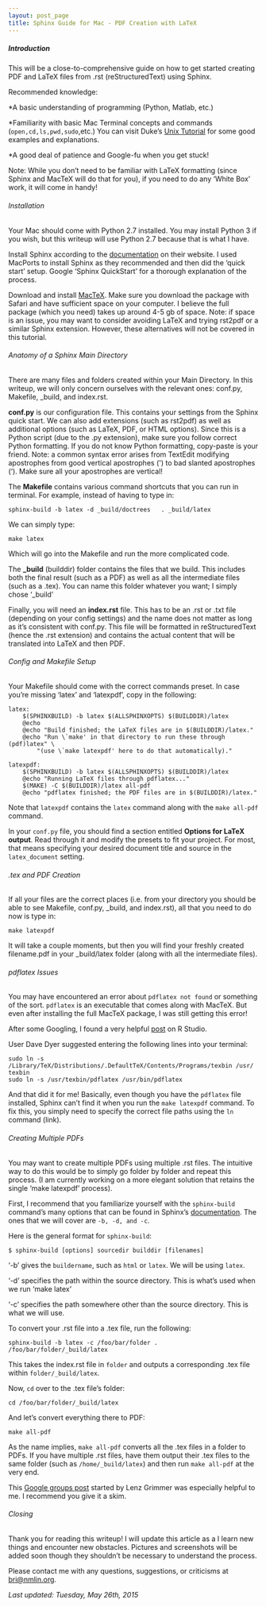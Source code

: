 ```yaml
---
layout: post_page
title: Sphinx Guide for Mac - PDF Creation with LaTeX
---
```


##### Introduction

This will be a close-to-comprehensive guide on how to get started creating PDF and LaTeX files from .rst (reStructuredText) using Sphinx. 

Recommended knowledge:

*A basic understanding of programming (Python, Matlab, etc.)

*Familiarity with basic Mac Terminal concepts and commands (`open,cd,ls,pwd,sudo`,etc.) You can visit Duke’s [Unix Tutorial](http://pundit.pratt.duke.edu/wiki/UNIX_Tutorial) for some good examples and explanations. 

*A good deal of patience and Google-fu when you get stuck!

Note: While you don’t need to be familiar with LaTeX formatting (since Sphinx and MacTeX will do that for you), if you need to do any ‘White Box’ work, it will come in handy!

###### Installation 

Your Mac should come with Python 2.7 installed. You may install Python 3 if you wish, but this writeup will use Python 2.7 because that is what I have.

Install Sphinx according to the [documentation](http://sphinx-doc.org/latest/install.html) on their website. I used MacPorts to install Sphinx as they recommended and then did the ‘quick start’ setup. Google ‘Sphinx QuickStart’ for a thorough explanation of the process.

Download and install [MacTeX](https://tug.org/mactex/). Make sure you download the package with Safari and have sufficient space on your computer. I believe the full package (which you need) takes up around 4-5 gb of space. Note: if space is an issue, you may want to consider avoiding LaTeX and trying rst2pdf or a similar Sphinx extension. However, these alternatives will not be covered in this tutorial.

###### Anatomy of a Sphinx Main Directory

There are many files and folders created within your Main Directory. In this writeup, we will only concern ourselves with the relevant ones: conf.py, Makefile, _build, and index.rst. 

**conf.py** is our configuration file. This contains your settings from the Sphinx quick start. We can also add extensions (such as rst2pdf) as well as additional options (such as LaTeX, PDF, or HTML options). Since this is a Python script (due to the .py extension), make sure you follow correct Python formatting. If you do not know Python formatting, copy-paste is your friend. Note: a common syntax error arises from TextEdit modifying apostrophes from good vertical apostrophes (') to bad slanted apostrophes (‘). Make sure all your apostrophes are vertical!

The **Makefile** contains various command shortcuts that you can run in terminal. For example, instead of having to type in: 

	sphinx-build -b latex -d _build/doctrees   . _build/latex

We can simply type:

	make latex 

Which will go into the Makefile and run the more complicated code.  

The **_build** (builddir) folder contains the files that we build. This includes both the final result (such as a PDF) as well as all the intermediate files (such as a .tex). You can name this folder whatever you want; I simply chose ‘_build’

Finally, you will need an **index.rst** file. This has to be an .rst or .txt file (depending on your config settings) and the name does not matter as long as it’s consistent with conf.py. This file will be formatted in reStructuredText (hence the .rst extension) and contains the actual content that will be translated into LaTeX and then PDF.

###### Config and Makefile Setup

Your Makefile should come with the correct commands preset. In case you’re missing ‘latex’ and ‘latexpdf’, copy in the following:

	latex:
		$(SPHINXBUILD) -b latex $(ALLSPHINXOPTS) $(BUILDDIR)/latex
		@echo
		@echo "Build finished; the LaTeX files are in $(BUILDDIR)/latex."
		@echo "Run \`make' in that directory to run these through (pdf)latex" \
	      	"(use \`make latexpdf' here to do that automatically)."

	latexpdf:
		$(SPHINXBUILD) -b latex $(ALLSPHINXOPTS) $(BUILDDIR)/latex
		@echo "Running LaTeX files through pdflatex..."
		$(MAKE) -C $(BUILDDIR)/latex all-pdf
		@echo "pdflatex finished; the PDF files are in $(BUILDDIR)/latex."

Note that `latexpdf` contains the `latex` command along with the `make all-pdf` command.

In your `conf.py` file, you should find a section entitled **Options for LaTeX output**. Read through it and modify the presets to fit your project. For most, that means specifying your desired document title and source in the `latex_document` setting. 

###### .tex and PDF Creation

If all your files are the correct places (i.e. from your directory you should be able to see Makefile, conf.py, _build, and index.rst), all that you need to do now is type in:

	make latexpdf

It will take a couple moments, but then you will find your freshly created filename.pdf in your _build/latex folder (along with all the intermediate files). 

###### pdflatex Issues

You may have encountered an error about `pdflatex not found` or something of the sort. `pdflatex` is an executable that comes along with MacTeX. But even after installing the full MacTeX package, I was still getting this error! 

After some Googling, I found a very helpful [post](https://support.rstudio.com/hc/communities/public/questions/201410073-pdflatex-error-on-OSX) on R Studio. 

User Dave Dyer suggested entering the following lines into your terminal:

	sudo ln -s /Library/TeX/Distributions/.DefaultTeX/Contents/Programs/texbin /usr/	texbin
	sudo ln -s /usr/texbin/pdflatex /usr/bin/pdflatex 

And that did it for me! Basically, even though you have the `pdflatex` file installed, Sphinx can’t find it when you run the `make latexpdf` command. To fix this, you simply need to specify the correct file paths using the `ln` command (link). 

###### Creating Multiple PDFs 

You may want to create multiple PDFs using multiple .rst files. The intuitive way to do this would be to simply go folder by folder and repeat this process. (I am currently working on a more elegant solution that retains the single ‘make latexpdf’ process).

First, I recommend that you familiarize yourself with the `sphinx-build` command’s many options that can be found in Sphinx’s [documentation](http://sphinx-doc.org/invocation.html). The ones that we will cover are `-b, -d, and -c`.

Here is the general format for `sphinx-build`:

	$ sphinx-build [options] sourcedir builddir [filenames]

‘-b’ gives the `buildername`, such as `html` or `latex`. We will be using `latex`.

‘-d’ specifies the path within the source directory. This is what’s used when we run ‘make latex’

‘-c’ specifies the path somewhere other than the source directory. This is what we will use.

To convert your .rst file into a .tex file, run the following:

	sphinx-build -b latex -c /foo/bar/folder . /foo/bar/folder/_build/latex

This takes the index.rst file in `folder` and outputs a corresponding .tex file within `folder/_build/latex`.

Now, `cd` over to the .tex file’s folder:

	cd /foo/bar/folder/_build/latex

And let’s convert everything there to PDF:

	make all-pdf

As the name implies, `make all-pdf` converts all the .tex files in a folder to PDFs. If you have multiple .rst files, have them output their .tex files to the same folder (such as `/home/_build/latex`) and then run `make all-pdf` at the very end.

This [Google groups post](https://groups.google.com/forum/#!topic/sphinx-users/XNnVdAhTC7A) started by Lenz Grimmer was especially helpful to me. I recommend you give it a skim. 


###### Closing

Thank you for reading this writeup! I will update this article as a I learn new things and encounter new obstacles. Pictures and screenshots will be added soon though they shouldn’t be necessary to understand the process.

Please contact me with any questions, suggestions, or criticisms at bri@nmlin.org. 

*Last updated: Tuesday, May 26th, 2015*
